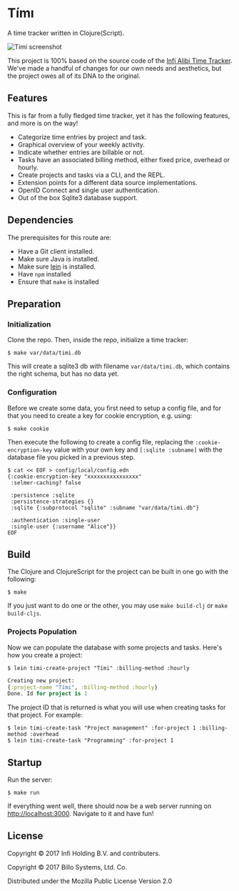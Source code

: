 # Tímı

A time tracker written in Clojure(Script).

![Tími screenshot](docs/screenshot-2.png)

This project is 100% based on the source code of the
[Infi Alibi Time Tracker](https://github.com/infi-nl/alibi). We've made a
handful of changes for our own needs and aesthetics, but the project owes all
of its DNA to the original.


## Features

This is far from a fully fledged time tracker, yet it has the following
features, and more is on the way!

* Categorize time entries by project and task.
* Graphical overview of your weekly activity.
* Indicate whether entries are billable or not.
* Tasks have an associated billing method, either fixed price, overhead or hourly.
* Create projects and tasks via a CLI, and the REPL.
* Extension points for a different data source implementations.
* OpenID Connect and single user authentication.
* Out of the box Sqlite3 database support.


## Dependencies

The prerequisites for this route are:

- Have a Git client installed.
- Make sure Java is installed.
- Make sure [lein](https://leiningen.org/) is installed.
- Have `npm` installed
- Ensure that `make` is installed


## Preparation

### Initialization

Clone the repo. Then, inside the repo, initialize a time tracker:

```
$ make var/data/timi.db
```

This will create a sqlite3 db with filename `var/data/timi.db`, which contains
the right schema, but has no data yet.


### Configuration

Before we create some data, you first need to setup a config file, and for
that you need to create a key for cookie encryption, e.g. using:

```
$ make cookie
```

Then execute the following to create a config file, replacing the `:cookie-
encryption-key` value with your own key and `[:sqlite :subname]` with the
database file you picked in a previous step.

```
$ cat << EOF > config/local/config.edn
{:cookie-encryption-key "xxxxxxxxxxxxxxxx"
 :selmer-caching? false

 :persistence :sqlite
 :persistence-strategies {}
 :sqlite {:subprotocol "sqlite" :subname "var/data/timi.db"}

 :authentication :single-user
 :single-user {:username "Alice"}}
EOF
```


## Build

The Clojure and ClojureScript for the project can be built in one go with the
following:

```
$ make
```

If you just want to do one or the other, you may use `make build-clj` or
`make build-cljs`.


### Projects Population

Now we can populate the database with some projects and tasks. Here's how you
create a project:

```
$ lein timi-create-project "Tími" :billing-method :hourly
```
```clj
Creating new project:
{:project-name "Tími", :billing-method :hourly}
Done. Id for project is 1
```

The project ID that is returned is what you will use when creating tasks for
that project. For example:

```
$ lein timi-create-task "Project management" :for-project 1 :billing-method :overhead
$ lein timi-create-task "Programming" :for-project 1
```


## Startup

Run the server:

```
$ make run
```

If everything went well, there should now be a web server running on
[http://localhost:3000](http://localhost:3000). Navigate to it and have fun!


## License

Copyright © 2017 Infi Holding B.V. and contributers.

Copyright © 2017 Billo Systems, Ltd. Co.

Distributed under the Mozilla Public License Version 2.0

